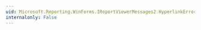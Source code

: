```yaml
---
uid: Microsoft.Reporting.WinForms.IReportViewerMessages2.HyperlinkErrorTitle
internalonly: False
---
```

